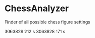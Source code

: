 ChessAnalyzer
=============

Finder of all possible chess figure settings



3063828 212 s
3063828 171 s